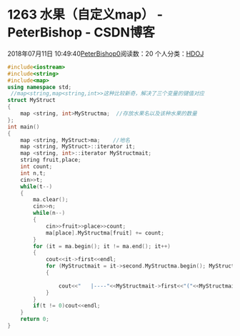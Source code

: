 # 1263 水果（自定义map） - PeterBishop - CSDN博客





2018年07月11日 10:49:40[PeterBishop0](https://me.csdn.net/qq_40061421)阅读数：20
个人分类：[HDOJ](https://blog.csdn.net/qq_40061421/article/category/7502192)









```cpp
#include<iostream>
#include<string>
#include<map>
using namespace std;
 //map<string,map<string,int>>这种比较新奇，解决了三个变量的键值对应
struct MyStruct
{
	map <string, int>MyStructma;  //存放水果名以及该种水果的数量
};
int main()
{
	map <string, MyStruct>ma;    //地名   
	map <string, MyStruct>::iterator it;
	map <string, int>::iterator MyStructmait;
	string fruit,place;
	int count;
    int n,t;
	cin>>t;
	while(t--)
	{
		ma.clear();
		cin>>n;
		while(n--)
		{
			cin>>fruit>>place>>count;
			ma[place].MyStructma[fruit] += count;
		}
		for (it = ma.begin(); it != ma.end(); it++)
		{
			cout<<it->first<<endl;
			for (MyStructmait = it->second.MyStructma.begin(); MyStructmait != it->second.MyStructma.end(); MyStructmait++)
			{
				
				cout<<"   |----"<<MyStructmait->first<<"("<<MyStructmait->second<<")"<<endl;
			}
		}
		if(t != 0)cout<<endl;
	}
	return 0;
}
```




